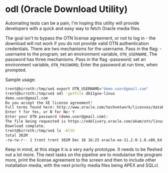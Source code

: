 # odl (Oracle Download Utility)

Automating tests can be a pain, I'm hoping this utility will provide developers with a quick and easy way to fetch Oracle media files.

The goal isn't to bypass the OTN license agreement, or not to log in - the download will not work if you do not provide valid OTN authentication credentials. There are two mechanisms for the username. Pass in the flag: -username <username> to the program; set an environment variable, `OTN_USERNAME`. The password has three mechanisms. Pass in the flag -password; set an environment variable, `OTN_PASSWORD`; Enter the password at run time, when prompted.

Sample usage:

```bash
trent@birroth:/tmp/xe$ export OTN_USERNAME="demo.user@gmail.com"
trent@birroth:/tmp/xe$ odl -getFile db11gxe-linux
demo.user@gmail.com
Do you accept the XE license agreement?
Full terms found here: http://www.oracle.com/technetwork/licenses/database-11g-express-license-459621.html
Enter Y for Yes, or N for No: Y
Enter your OTN password (demo.user@gmail.com):
The file being requested is https://edelivery.oracle.com/akam/otn/linux/oracle11g/xe/oracle-xe-11.2.0-1.0.x86_64.rpm.zip
Download complete.
trent@birroth:/tmp/xe$ ls -Alth
total 302M
-rw-rw-r-- 1 trent trent 302M Dec 16 16:25 oracle-xe-11.2.0-1.0.x86_64.rpm.zip
```

Keep in mind, at this stage it is a very early prototype. It needs to be fleshed out a lot more. The next tasks on the pipeline are to modularise the program more, print the license agreement to the screen and then to include other installation media, with the next priority media files being APEX and SQLcl.
